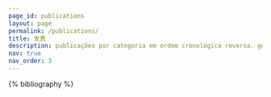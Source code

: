 ```yaml
---
page_id: publications
layout: page
permalink: /publications/
title: 发表
description: publicações por categoria em ordem cronológica reversa. gerado pelo jekyll-scholar.
nav: true
nav_order: 3
---
```


<!-- _pages/publications.md -->
<div class="publications">

{% bibliography %}

</div>
